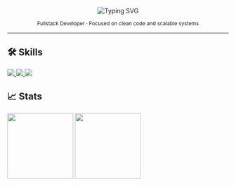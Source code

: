 <!-- Minimalist GitHub README -->

<p align="center">
  <img src="https://readme-typing-svg.herokuapp.com?font=Fira+Code&size=24&pause=1000&color=FFFFFF&center=true&vCenter=true&width=435&lines=Hi+there,+I'm+Richard;Fullstack+Developer;Welcome+to+my+GitHub!" alt="Typing SVG" />
</p>

<p align="center">
  <sub>Fullstack Developer · Focused on clean code and scalable systems </sub>
</p>

---

## 🛠️ Skills
  <a href="https://skillicons.dev">
    <img src="https://skillicons.dev/icons?i=py,elixir,ts,js,bootstrap,vite,flask,react,html,css,npm,vue" />
    <img src="https://skillicons.dev/icons?i=nodejs,mongodb,linux,bash,ae,sass,figma,vscode,vscodium,notion,obsidian,docker" />
    <img src="https://skillicons.dev/icons?i=babel,bun,git,gulp,htmx,kali,aws,vercel,wordpress,postgres,postman,sublime" />
  </a>

## 📈 Stats
  <div align="left">
  <img src="https://github-readme-stats.vercel.app/api?username=Vyzer9&show_icons=true&theme=tokyonight&hide=issues" height="150"/>
  <img src="https://github-readme-stats.vercel.app/api/top-langs/?username=Vyzer9&layout=compact&theme=tokyonight" height="150"/>
  </div>

